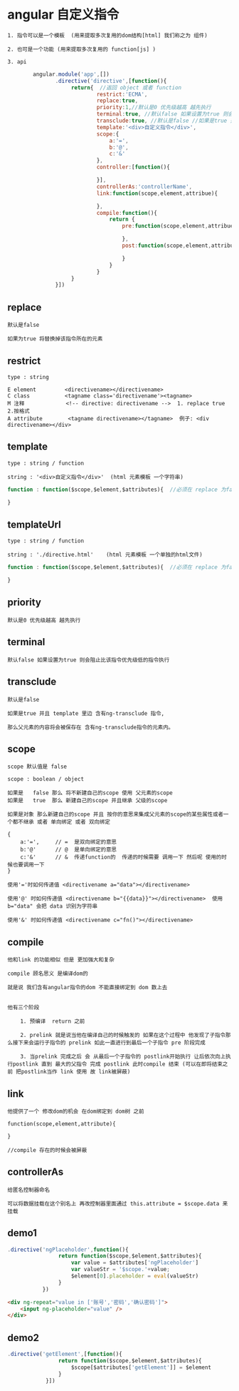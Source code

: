 # angular 自定义指令

    1. 指令可以是一个模板  (用来提取多次复用的dom结构[html] 我们称之为 组件)

    2. 也可是一个功能 (用来提取多次复用的 function[js] )

    3. api
```javascript
        angular.module('app',[])
               .directive('directive',[function(){
                    return{  //返回 object 或者 function
                            restrict:'ECMA',
                            replace:true,
                            priority:1,//默认是0 优先级越高 越先执行
                            terminal:true, //默认false 如果设置为true 则会阻止比该指令优先级低的指令执行
                            transclude:true, //默认是false //如果是true 并且 template 里边 含有ng-transclude 指令 那么父元素的内容将会被保存在 含有ng-transclude指令的元素内。
                            template:'<div>自定义指令</div>',
                            scope:{
                                a:'=',
                                b:'@',
                                c:'&'
                            },
                            controller:[function(){

                            }],
                            controllerAs:'controllerName',
                            link:function(scope,element,attribue){

                            },
                            compile:function(){
                                return {
                                    pre:function(scope,element,attribue){

                                    },
                                    post:function(scope,element,attribue){

                                    }
                                }
                            }
                    }
               }])
```
## replace

    默认是false

    如果为true 将替换掉该指令所在的元素

## restrict

    type : string

    E element         <directivename></directivename>   
    C class           <tagname class='directivename'><tagname>
    M 注释             <!-- directive: directivename -->  1. replace true 2.按格式
    A attribute        <tagname directivename></tagname>  例子: <div directivename></div>

## template

    type : string / function

    string : '<div>自定义指令</div>'  (html 元素模板 一个字符串)
```js
function : function($scope,$element,$attributes){  //必须在 replace 为false 的时候使用

}
```
## templateUrl

    type : string / function

    string : './directive.html'    (html 元素模板 一个单独的html文件)
```js
function : function($scope,$element,$attributes){  //必须在 replace 为false 的时候使用

}
```
## priority

    默认是0 优先级越高 越先执行

## terminal

    默认false 如果设置为true 则会阻止比该指令优先级低的指令执行

## transclude

    默认是false 
    
    如果是true 并且 template 里边 含有ng-transclude 指令,
    
    那么父元素的内容将会被保存在 含有ng-transclude指令的元素内。

## scope

    scope 默认值是 false

    scope : boolean / object

    如果是   false 那么 将不新建自己的scope 使用 父元素的scope
    如果是   true  那么 新建自己的scope 并且继承 父级的scope

    如果是对象 那么新建自己的scope 并且 按你的意思来集成父元素的scope的某些属性或者一个都不继承 或者 单向绑定 或者 双向绑定
    
    {
        a:'=',     // =  是双向绑定的意思
        b:'@'      // @  是单向绑定的意思
        c:'&'      // &  传递function的  传递的时候需要 调用一下 然后呢 使用的时候也要调用一下
    }

    使用'='时如何传递值 <directivename a="data"></directivename> 

    使用'@' 时如何传递值 <directivename b="{{data}}"></directivename>  使用b="data" 会把 data 识别为字符串

    使用'&' 时如何传递值 <directivename c="fn()"></directivename> 

## compile

    他和link 的功能相似 但是 更加强大和复杂

    compile 顾名思义 是编译dom的

    就是说 我们含有angular指令的dom 不能直接绑定到 dom 数上去


    他有三个阶段

        1. 预编译  return 之前

        2. prelink 就是说当他在编译自己的时候触发的 如果在这个过程中 他发现了子指令那么接下来会运行子指令的 prelink 如此一直进行到最后一个子指令 pre 阶段完成

        3. 当prelink 完成之后 会 从最后一个子指令的 postlink开始执行 让后依次向上执行postlink 直到 最大的父指令 完成 postlink 此时compile 结束 (可以在即将结束之前 把postlink当作 link 使用 故 link被屏蔽)
        

## link

    他提供了一个 修改dom的机会 在dom绑定到 dom树 之前

    function(scope,element,attribute){

    }

    //compile 存在的时候会被屏蔽

## controllerAs

    给匿名控制器命名

    可以将数据挂载在这个别名上 再改控制器里面通过 this.attribute = $scope.data 来挂载



## demo1
```js
.directive('ngPlaceholder',function(){
                return function($scope,$element,$attributes){
                    var value = $attributes['ngPlaceholder']
                    var valueStr = '$scope.'+value;
                    $element[0].placeholder = eval(valueStr)
                }
           })
```
```html
<div ng-repeat="value in ['账号','密码','确认密码']">
    <input ng-placeholder="value" />
</div>
```

## demo2
```js
.directive('getElement',[function(){
                return function($scope,$element,$attributes){
                    $scope[$attributes['getElement']] = $element
                }
            }])
```